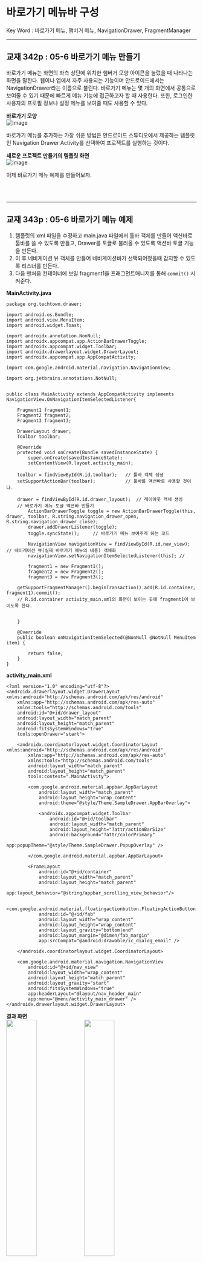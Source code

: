 # 바로가기 메뉴바 구성
Key Word : 바로가기 메뉴, 햄버거 메뉴, NavigationDrawer, FragmentManager

<hr/>

## 교재 342p : 05-6 바로가기 메뉴 만들기   
   
 바로가기 메뉴는 화면의 좌측 상단에 위치한 햄버거 모양 아이콘을 눌렀을 때 나타나는 화면을 말한다. 웹이나 앱에서 자주 사용되는 기능이며 안드로이드에서는 NavigationDrawer라는 이름으로 불린다. 바로가기 메뉴는 몇 개의 화면에서 공통으로 보여줄 수 있기 때문에 빠르게 메뉴 기능에 접근하고자 할 때 사용한다. 또한, 로그인한 사용자의 프로필 정보나 설정 메뉴를 보여줄 때도 사용할 수 있다.   
   
**바로가기 모양**   
![image](https://user-images.githubusercontent.com/84966961/123049421-7d481600-d43a-11eb-9169-6f7e4030d644.png)
   
 바로가기 메뉴를 추가하는 가장 쉬운 방법은 안드로이드 스튜디오에서 제공하는 템플릿인 Navigation Drawer Activity를 선택하여 프로젝트를 실행하는 것이다.   
   
**새로운 프로젝트 만들기의 템플릿 화면**   
![image](https://user-images.githubusercontent.com/84966961/123049567-a7013d00-d43a-11eb-9b12-ea4230727f77.png)
   
 이제 바로가기 메뉴 예제를 만들어보자.

<br/><br/>
<hr/>

## 교재 343p : 05-6 바로가기 메뉴 예제   
   
1. 템플릿의 xml 파일을 수정하고 main.java 파일에서 툴바 객체를 만들어 액션바로 툴바를 쓸 수 있도록 만들고, Drawer를 토글로 불러올 수 있도록 액션바 토글 기능을 만든다.    
2. 이 후 네비게이션 뷰 객체를 만들어 네비게이션바가 선택되어졌을때 감지할 수 있도록 리스너를 만든다.  
3. 다음 맨처음 컨테이너에 보일 fragment1을 프래그먼트매니저를 통해 `commit()` 시켜준다.
   
   
 **MainActivity.java**
```
package org.techtown.drawer;

import android.os.Bundle;
import android.view.MenuItem;
import android.widget.Toast;

import androidx.annotation.NonNull;
import androidx.appcompat.app.ActionBarDrawerToggle;
import androidx.appcompat.widget.Toolbar;
import androidx.drawerlayout.widget.DrawerLayout;
import androidx.appcompat.app.AppCompatActivity;

import com.google.android.material.navigation.NavigationView;

import org.jetbrains.annotations.NotNull;


public class MainActivity extends AppCompatActivity implements NavigationView.OnNavigationItemSelectedListener{

    Fragment1 fragment1;
    Fragment2 fragment2;
    Fragment3 fragment3;

    DrawerLayout drawer;
    Toolbar toolbar;

    @Override
    protected void onCreate(Bundle savedInstanceState) {
        super.onCreate(savedInstanceState);
        setContentView(R.layout.activity_main);

    toolbar = findViewById(R.id.toolbar);   // 툴바 객체 생셩
    setSupportActionBar(toolbar);           // 툴바를 액션바로 사용할 것이다.

    drawer = findViewById(R.id.drawer_layout);  // 레이아웃 객체 생성
    // 바로가기 메뉴 토글 액션바 만들기
        ActionBarDrawerToggle toggle = new ActionBarDrawerToggle(this, drawer, toolbar, R.string.navigation_drawer_open, R.string.navigation_drawer_close);
        drawer.addDrawerListener(toggle);
        toggle.syncState();     // 바로가기 메뉴 보여주게 하는 코드

        NavigationView navigationView = findViewById(R.id.nav_view);    // 네이게이션 뷰(실제 바로가기 메뉴의 내용) 객체화
        navigationView.setNavigationItemSelectedListener(this); //

        fragment1 = new Fragment1();
        fragment2 = new Fragment2();
        fragment3 = new Fragment3();

    getSupportFragmentManager().beginTransaction().add(R.id.container, fragment1).commit();
    // R.id.container activity_main.xml의 화면이 보이는 곳에 fragment1이 보이도록 한다.


    }

    @Override
    public boolean onNavigationItemSelected(@NonNull @NotNull MenuItem item) {

        return false;
    }
}
```
   
 **activity_main.xml**
```
<?xml version="1.0" encoding="utf-8"?>
<androidx.drawerlayout.widget.DrawerLayout xmlns:android="http://schemas.android.com/apk/res/android"
    xmlns:app="http://schemas.android.com/apk/res-auto"
    xmlns:tools="http://schemas.android.com/tools"
    android:id="@+id/drawer_layout"
    android:layout_width="match_parent"
    android:layout_height="match_parent"
    android:fitsSystemWindows="true"
    tools:openDrawer="start">

    <androidx.coordinatorlayout.widget.CoordinatorLayout xmlns:android="http://schemas.android.com/apk/res/android"
        xmlns:app="http://schemas.android.com/apk/res-auto"
        xmlns:tools="http://schemas.android.com/tools"
        android:layout_width="match_parent"
        android:layout_height="match_parent"
        tools:context=".MainActivity">

        <com.google.android.material.appbar.AppBarLayout
            android:layout_width="match_parent"
            android:layout_height="wrap_content"
            android:theme="@style/Theme.SampleDrawer.AppBarOverlay">

            <androidx.appcompat.widget.Toolbar
                android:id="@+id/toolbar"
                android:layout_width="match_parent"
                android:layout_height="?attr/actionBarSize"
                android:background="?attr/colorPrimary"
                app:popupTheme="@style/Theme.SampleDrawer.PopupOverlay" />

        </com.google.android.material.appbar.AppBarLayout>

        <FrameLayout
            android:id="@+id/container"
            android:layout_width="match_parent"
            android:layout_height="match_parent"
            app:layout_behavior="@string/appbar_scrolling_view_behavior"/>

        <com.google.android.material.floatingactionbutton.FloatingActionButton
            android:id="@+id/fab"
            android:layout_width="wrap_content"
            android:layout_height="wrap_content"
            android:layout_gravity="bottom|end"
            android:layout_margin="@dimen/fab_margin"
            app:srcCompat="@android:drawable/ic_dialog_email" />

    </androidx.coordinatorlayout.widget.CoordinatorLayout>

    <com.google.android.material.navigation.NavigationView
        android:id="@+id/nav_view"
        android:layout_width="wrap_content"
        android:layout_height="match_parent"
        android:layout_gravity="start"
        android:fitsSystemWindows="true"
        app:headerLayout="@layout/nav_header_main"
        app:menu="@menu/activity_main_drawer" />
</androidx.drawerlayout.widget.DrawerLayout>
```
   
**결과 화면**   
<img src="https://user-images.githubusercontent.com/84966961/123049902-08c1a700-d43b-11eb-9e72-d87a06cb3d1f.png" width="40%"> <img src="https://user-images.githubusercontent.com/84966961/123049915-0bbc9780-d43b-11eb-994a-1afab4b9e064.png" width="40%">   
   
   
   
<br/><br/>
<hr/>

4. `onFragmentSelected()` 메소드를 위한 `FragmentCallback` 인터페이스를 만든다.   
   
![image](https://user-images.githubusercontent.com/84966961/123051248-8c2fc800-d43c-11eb-9aaa-d1a6bea1e2d0.png)
   
```java
package org.techtown.drawer;

import android.os.Bundle;

public interface FragmentCallback {

    public void onFragmentSelected(int position, Bundle bundle);
}

```




   
<br/><br/>
<hr/>

5. `onNavigationItemSelected(@NonNull @NotNull MenuItem item)` 메소드를 마저 작성해준다. 이 메소드의 기능은 메뉴가 선택되었을 때 인식하고 뷰의 화면을 변경해주는 메소드를 호출해주는 기능이다.

```java
    @Override
    public boolean onNavigationItemSelected(@NonNull @NotNull MenuItem item) {
        int id = item.getItemId();

        if (id == R.id.menu1) {
            Toast.makeText(getApplicationContext(),"첫 번째 메뉴 선택됨",Toast.LENGTH_LONG).show();
            onFragmentSelected(0, null);    // 프래그먼트 셀렉트 신호를 보낸다. 리스너가 받아서 열릴것이다.
        } else if (id == R.id.menu2) {
            Toast.makeText(getApplicationContext(),"두 번째 메뉴 선택됨",Toast.LENGTH_LONG).show();
            onFragmentSelected(1, null);
        } else if (id == R.id.menu3) {
            Toast.makeText(getApplicationContext(),"세 번째 메뉴 선택됨",Toast.LENGTH_LONG).show();
            onFragmentSelected(2, null);
        }

        drawer.closeDrawer(GravityCompat.START);    // 메뉴 서랍(drawer)를 닫아준다. start : 왼쪽으로 닫, End: 오른쪽으로 닫

            return true;
    }
```

6. 화면 보여주는 기능 구현.

```java
    @Override
    public void onFragmentSelected(int position, Bundle bundle) {   // 화면 보여주는 기능.
        Fragment curFragment = null;
        
        if (position == 0) {
            curFragment = fragment1;
            toolbar.setTitle("첫 번째 화면");
        } else if (position == 1) {
            curFragment = fragment2;
            toolbar.setTitle("첫 번째 화면");
        } else if (position == 2) {
            curFragment = fragment3;
            toolbar.setTitle("첫 번째 화면");
        }
        
        getSupportFragmentManager().beginTransaction().replace(R.id.container, curFragment).commit();
    }
```
**결과 화면**   
   
<img src="https://user-images.githubusercontent.com/84966961/123053658-1842ef00-d43f-11eb-8e4f-2adab97b850e.gif" width="40%">   
   
<br/><br/>
<hr/>

## 바로가기 바 반대로 나오게 하기   
   
 xml의 네비게이션 위치를 바꾸어주면 나온다. 다만 햄버거 메뉴 버튼을 이용해 꺼내는 것은 상수 값이라 바꿀 수 없어서 왼쪽이나 오른쪽 슬라이드로 꺼내야한다.   
   
```xml
<?xml version="1.0" encoding="utf-8"?>
<androidx.drawerlayout.widget.DrawerLayout xmlns:android="http://schemas.android.com/apk/res/android"
    xmlns:app="http://schemas.android.com/apk/res-auto"
    xmlns:tools="http://schemas.android.com/tools"
    android:id="@+id/drawer_layout"
    android:layout_width="match_parent"
    android:layout_height="match_parent"
    android:fitsSystemWindows="true"
    tools:openDrawer="end">

    <androidx.coordinatorlayout.widget.CoordinatorLayout xmlns:android="http://schemas.android.com/apk/res/android"
        xmlns:app="http://schemas.android.com/apk/res-auto"
        xmlns:tools="http://schemas.android.com/tools"
        android:layout_width="match_parent"
        android:layout_height="match_parent"
        tools:context=".MainActivity">

        <com.google.android.material.appbar.AppBarLayout
            android:layout_width="match_parent"
            android:layout_height="wrap_content"
            android:theme="@style/Theme.SampleDrawer.AppBarOverlay">

            <androidx.appcompat.widget.Toolbar
                android:id="@+id/toolbar"
                android:layout_width="match_parent"
                android:layout_height="?attr/actionBarSize"
                android:background="?attr/colorPrimary"
                app:popupTheme="@style/Theme.SampleDrawer.PopupOverlay" />

        </com.google.android.material.appbar.AppBarLayout>

        <FrameLayout
            android:id="@+id/container"
            android:layout_width="match_parent"
            android:layout_height="match_parent"
            app:layout_behavior="@string/appbar_scrolling_view_behavior"/>

        <com.google.android.material.floatingactionbutton.FloatingActionButton
            android:id="@+id/fab"
            android:layout_width="wrap_content"
            android:layout_height="wrap_content"
            android:layout_gravity="bottom|start"
            android:layout_margin="@dimen/fab_margin"
            app:srcCompat="@android:drawable/ic_dialog_email" />

    </androidx.coordinatorlayout.widget.CoordinatorLayout>

    <com.google.android.material.navigation.NavigationView
        android:id="@+id/nav_view"
        android:layout_width="wrap_content"
        android:layout_height="match_parent"
        android:layout_gravity="end"
        android:fitsSystemWindows="true"
        app:headerLayout="@layout/nav_header_main"
        app:menu="@menu/activity_main_drawer" />
</androidx.drawerlayout.widget.DrawerLayout>
```

맨처음 시작 고정부분과 `NavigationView의 gravity` 값을 end로 바꿔주면 다음과 같이 이동한다. 이 때 창을 눌렀을 때 꺼지는 기능인 `closeDrawer()`값을 해당 방향에 맞게 변경해줘야 한다.   
   
```java
...


    @Override
    public boolean onNavigationItemSelected(@NonNull @NotNull MenuItem item) {
        int id = item.getItemId();

        if (id == R.id.menu1) {
            Toast.makeText(getApplicationContext(),"첫 번째 메뉴 선택됨",Toast.LENGTH_LONG).show();
            onFragmentSelected(0, null);    // 프래그먼트 셀렉트 신호를 보낸다. 리스너가 받아서 열릴것이다.
        } else if (id == R.id.menu2) {
            Toast.makeText(getApplicationContext(),"두 번째 메뉴 선택됨",Toast.LENGTH_LONG).show();
            onFragmentSelected(1, null);
        } else if (id == R.id.menu3) {
            Toast.makeText(getApplicationContext(),"세 번째 메뉴 선택됨",Toast.LENGTH_LONG).show();
            onFragmentSelected(2, null);
        }

        drawer.closeDrawer(GravityCompat.END);    // 클릭했을 때 메뉴 서랍(drawer)를 닫아준다. start : 왼쪽으로 닫, End: 오른쪽으로 닫

            return true;
    }


...
```


   
**결과화면**
![image](https://user-images.githubusercontent.com/84966961/123059452-c1d8af00-d444-11eb-8f2b-15f57d56868b.png)

 바로가기 버튼으로는 구현 불가능함. 왼쪽으로 막아놨음.








